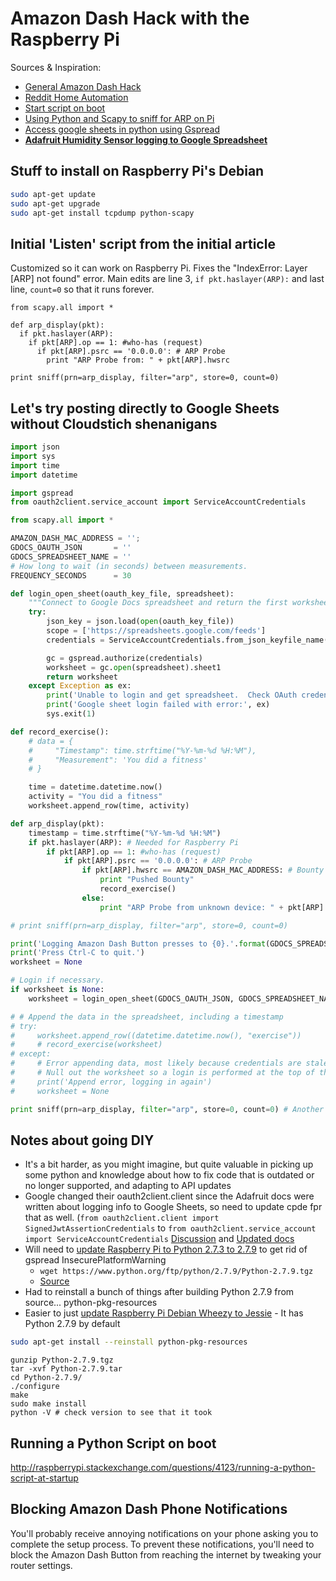 # Amazon Dash Hack with the Raspberry Pi

Sources & Inspiration:
- [General Amazon Dash Hack](https://medium.com/@edwardbenson/how-i-hacked-amazon-s-5-wifi-button-to-track-baby-data-794214b0bdd8#.n6fhd3z40)
- [Reddit Home Automation](https://www.reddit.com/r/homeautomation/comments/3gy2u7/help_with_python_and_scapy_amazon_button_on_pi/)
- [Start script on boot](https://alwaystinkering.wordpress.com/2015/09/22/amazon-dash-button-automation/)
- [Using Python and Scapy to sniff for ARP on Pi](http://unix.stackexchange.com/questions/223255/using-python-and-scapy-to-sniff-for-arp-on-pi)
- [Access google sheets in python using Gspread](http://www.indjango.com/access-google-sheets-in-python-using-gspread/)
- [**Adafruit Humidity Sensor logging to Google Spreadsheet**](https://learn.adafruit.com/dht-humidity-sensing-on-raspberry-pi-with-gdocs-logging?view=all)

## Stuff to install on Raspberry Pi's Debian

```sh
sudo apt-get update
sudo apt-get upgrade
sudo apt-get install tcpdump python-scapy
```

## Initial 'Listen' script from the initial article
Customized so it can work on Raspberry Pi. Fixes the "IndexError: Layer [ARP] not found" error. Main edits are line 3, `if pkt.haslayer(ARP):` and last line, `count=0` so that it runs forever.

```
from scapy.all import *

def arp_display(pkt):
  if pkt.haslayer(ARP):
    if pkt[ARP].op == 1: #who-has (request)
      if pkt[ARP].psrc == '0.0.0.0': # ARP Probe
        print "ARP Probe from: " + pkt[ARP].hwsrc

print sniff(prn=arp_display, filter="arp", store=0, count=0)
```

## Let's try posting directly to Google Sheets without Cloudstich shenanigans

```py
import json
import sys
import time
import datetime

import gspread
from oauth2client.service_account import ServiceAccountCredentials

from scapy.all import *

AMAZON_DASH_MAC_ADDRESS = '';
GDOCS_OAUTH_JSON       = ''
GDOCS_SPREADSHEET_NAME = ''
# How long to wait (in seconds) between measurements.
FREQUENCY_SECONDS      = 30

def login_open_sheet(oauth_key_file, spreadsheet):
    """Connect to Google Docs spreadsheet and return the first worksheet."""
    try:
        json_key = json.load(open(oauth_key_file))
        scope = ['https://spreadsheets.google.com/feeds']
        credentials = ServiceAccountCredentials.from_json_keyfile_name(oauth_key_file, scope)

        gc = gspread.authorize(credentials)
        worksheet = gc.open(spreadsheet).sheet1
        return worksheet
    except Exception as ex:
        print('Unable to login and get spreadsheet.  Check OAuth credentials, spreadsheet name, and make sure spreadsheet is shared to the client_email address in the OAuth .json file!')
        print('Google sheet login failed with error:', ex)
        sys.exit(1)

def record_exercise():
    # data = {
    #     "Timestamp": time.strftime("%Y-%m-%d %H:%M"),
    #     "Measurement": 'You did a fitness'
    # }

    time = datetime.datetime.now()
    activity = "You did a fitness"
    worksheet.append_row(time, activity)

def arp_display(pkt):
    timestamp = time.strftime("%Y-%m-%d %H:%M")
    if pkt.haslayer(ARP): # Needed for Raspberry Pi
        if pkt[ARP].op == 1: #who-has (request)
            if pkt[ARP].psrc == '0.0.0.0': # ARP Probe
                if pkt[ARP].hwsrc == AMAZON_DASH_MAC_ADDRESS: # Bounty
                    print "Pushed Bounty"
                    record_exercise()
                else:
                    print "ARP Probe from unknown device: " + pkt[ARP].hwsrc

# print sniff(prn=arp_display, filter="arp", store=0, count=0)

print('Logging Amazon Dash Button presses to {0}.'.format(GDOCS_SPREADSHEET_NAME))
print('Press Ctrl-C to quit.')
worksheet = None

# Login if necessary.
if worksheet is None:
    worksheet = login_open_sheet(GDOCS_OAUTH_JSON, GDOCS_SPREADSHEET_NAME)

# # Append the data in the spreadsheet, including a timestamp
# try:
#     worksheet.append_row((datetime.datetime.now(), "exercise"))
#     # record_exercise(worksheet)
# except:
#     # Error appending data, most likely because credentials are stale.
#     # Null out the worksheet so a login is performed at the top of the loop.
#     print('Append error, logging in again')
#     worksheet = None

print sniff(prn=arp_display, filter="arp", store=0, count=0) # Another Raspberry Pi specific thing - count=0 so that it doesn't quit


```

## Notes about going DIY

- It's a bit harder, as you might imagine, but quite valuable in picking up some python and knowledge about how to fix code that is outdated or no longer supported, and adapting to API updates
- Google changed their oauth2client.client since the Adafruit docs were written about logging info to Google Sheets, so need to update cpde fpr that as well. (`from oauth2client.client import SignedJwtAssertionCredentials` to `from oauth2client.service_account import ServiceAccountCredentials` [Discussion](https://github.com/burnash/gspread/pull/356) and [Updated docs](https://github.com/burnash/gspread/pull/356/files)
- Will need to [update Raspberry Pi to Python 2.7.3 to  2.7.9](http://raspberrypi.stackexchange.com/questions/26286/update-python-version-on-raspbian) to get rid of gspread InsecurePlatformWarning
  - `wget https://www.python.org/ftp/python/2.7.9/Python-2.7.9.tgz`
  - [Source](http://stackoverflow.com/questions/29134512/insecureplatformwarning-a-true-sslcontext-object-is-not-available-this-prevent)
- Had to reinstall a bunch of things after building Python 2.7.9 from source...  python-pkg-resources
- Easier to just [update Raspberry Pi Debian Wheezy to Jessie](http://raspberrypi.stackexchange.com/questions/27858/upgrade-to-raspbian-jessie) - It has Python 2.7.9 by default
```sh
sudo apt-get install --reinstall python-pkg-resources

```

```
gunzip Python-2.7.9.tgz
tar -xvf Python-2.7.9.tar
cd Python-2.7.9/
./configure
make
sudo make install
python -V # check version to see that it took
```

## Running a Python Script on boot

<http://raspberrypi.stackexchange.com/questions/4123/running-a-python-script-at-startup>

## Blocking Amazon Dash Phone Notifications

You'll probably receive annoying notifications on your phone asking you to complete the setup process. To prevent these notifications, you'll need to block the Amazon Dash Button from reaching the internet by tweaking your router settings.
